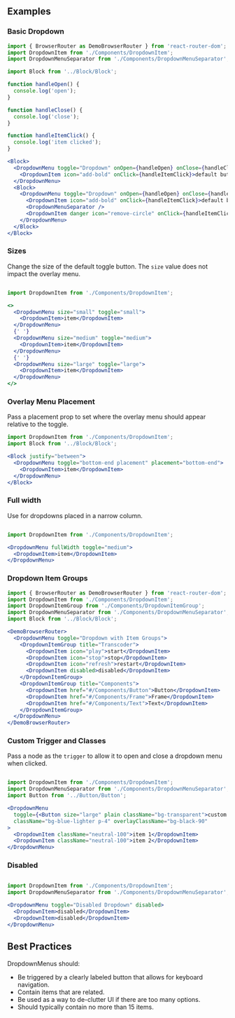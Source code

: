 ## Examples

### Basic Dropdown

```jsx
import { BrowserRouter as DemoBrowserRouter } from 'react-router-dom';
import DropdownItem from './Components/DropdownItem';
import DropdownMenuSeparator from './Components/DropdownMenuSeparator';

import Block from '../Block/Block';

function handleOpen() {
  console.log('open');
}

function handleClose() {
  console.log('close');
}

function handleItemClick() {
  console.log('item clicked');
}

<Block>
  <DropdownMenu toggle="Dropdown" onOpen={handleOpen} onClose={handleClose}  overlayClassName="w5">
    <DropdownItem icon="add-bold" onClick={handleItemClick}>default button</DropdownItem>
  </DropdownMenu>
  <Block>
    <DropdownMenu toggle="Dropdown" onOpen={handleOpen} onClose={handleClose}  overlayClassName="w5">
      <DropdownItem icon="add-bold" onClick={handleItemClick}>default button</DropdownItem>
      <DropdownMenuSeparator />
      <DropdownItem danger icon="remove-circle" onClick={handleItemClick}>danger button</DropdownItem>
    </DropdownMenu>
  </Block>
</Block>
```

### Sizes

Change the size of the default toggle button. The `size` value does not impact the overlay menu.

```jsx

import DropdownItem from './Components/DropdownItem';

<>
  <DropdownMenu size="small" toggle="small">
    <DropdownItem>item</DropdownItem>
  </DropdownMenu>
  {' '}
  <DropdownMenu size="medium" toggle="medium">
    <DropdownItem>item</DropdownItem>
  </DropdownMenu>
  {' '}
  <DropdownMenu size="large" toggle="large">
    <DropdownItem>item</DropdownItem>
  </DropdownMenu>
</>
```

### Overlay Menu Placement

Pass a placement prop to set where the overlay menu should appear relative to the toggle.

```jsx
import DropdownItem from './Components/DropdownItem';
import Block from '../Block/Block';

<Block justify="between">
  <DropdownMenu toggle="bottom-end placement" placement="bottom-end">
    <DropdownItem>item</DropdownItem>
  </DropdownMenu>
</Block>
```

### Full width

Use for dropdowns placed in a narrow column.

```jsx

import DropdownItem from './Components/DropdownItem';

<DropdownMenu fullWidth toggle="medium">
  <DropdownItem>item</DropdownItem>
</DropdownMenu>
```

### Dropdown Item Groups

```jsx
import { BrowserRouter as DemoBrowserRouter } from 'react-router-dom';
import DropdownItem from './Components/DropdownItem';
import DropdownItemGroup from './Components/DropdownItemGroup';
import DropdownMenuSeparator from './Components/DropdownMenuSeparator';
import Block from '../Block/Block';

<DemoBrowserRouter>
  <DropdownMenu toggle="Dropdown with Item Groups">
    <DropdownItemGroup title="Transcoder">
      <DropdownItem icon="play">start</DropdownItem>
      <DropdownItem icon="stop">stop</DropdownItem>
      <DropdownItem icon="refresh">restart</DropdownItem>
      <DropdownItem disabled>disabled</DropdownItem>
    </DropdownItemGroup>
    <DropdownItemGroup title="Components">
      <DropdownItem href="#/Components/Button">Button</DropdownItem>
      <DropdownItem href="#/Components/Frame">Frame</DropdownItem>
      <DropdownItem href="#/Components/Text">Text</DropdownItem>
    </DropdownItemGroup>
  </DropdownMenu>
</DemoBrowserRouter>
```

### Custom Trigger and Classes

Pass a node as the `trigger` to allow it to open and close a dropdown menu when clicked.

```jsx

import DropdownItem from './Components/DropdownItem';
import DropdownMenuSeparator from './Components/DropdownMenuSeparator';
import Button from '../Button/Button';

<DropdownMenu
  toggle={<Button size="large" plain className="bg-transparent">custom trigger</Button>}
  className="bg-blue-lighter p-4" overlayClassName="bg-black-90"
>
  <DropdownItem className="neutral-100">item 1</DropdownItem>
  <DropdownItem className="neutral-100">item 2</DropdownItem>
</DropdownMenu>
```

### Disabled

```jsx

import DropdownItem from './Components/DropdownItem';
import DropdownMenuSeparator from './Components/DropdownMenuSeparator';

<DropdownMenu toggle="Disabled Dropdown" disabled>
  <DropdownItem>disabled</DropdownItem>
  <DropdownItem>disabled</DropdownItem>
</DropdownMenu>

```

## Best Practices

DropdownMenus should:

* Be triggered by a clearly labeled button that allows for keyboard navigation.
* Contain items that are related.
* Be used as a way to de-clutter UI if there are too many options.
* Should typically contain no more than 15 items.

